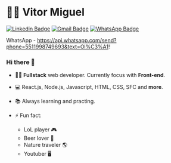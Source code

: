 # 👨‍💻 Vitor Miguel

[![Linkedin Badge](https://img.shields.io/badge/-LinkedIn-blue?style=flat-square&logo=Linkedin&logoColor=white&link=https://www.linkedin.com/in/vitor-mp-silva/)](https://www.linkedin.com/in/vitor-mp-silva/)
[![Gmail Badge](https://img.shields.io/badge/-Gmail-red?style=flat-square&logo=Gmail&logoColor=white&link=mailto:vitortitom@gmail.com)](mailto:vitortitom@gmail.com)
[![WhatsApp Badge](https://img.shields.io/badge/-WhatsApp-green?style=flat-square&logo=WhatsApp&logoColor=white&link=http://wa.me/5511998749693)](http://wa.me/5511998749693)

WhatsApp - https://api.whatsapp.com/send?phone=5511998749693&text=Ol%C3%A1!

### Hi there 👋

 - 👨‍💻 **Fullstack** web developer. Currently focus with **Front-end**.
 - :computer: React.js, Node.js, Javascript, HTML, CSS, SFC and **more**.
 - :books: Always learning and practing.
 
 - ⚡ Fun fact:
   - LoL player :video_game:
   - Beer lover :beers:
   - Nature traveler :earth_americas:
   - Youtuber :desktop_computer:

